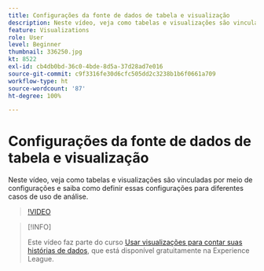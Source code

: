 ```yaml
---
title: Configurações da fonte de dados de tabela e visualização
description: Neste vídeo, veja como tabelas e visualizações são vinculadas por meio de configurações e saiba como definir essas configurações para diferentes casos de uso de análise.
feature: Visualizations
role: User
level: Beginner
thumbnail: 336250.jpg
kt: 8522
exl-id: cb4db0bd-36c0-4bde-8d5a-37d28ad7e016
source-git-commit: c9f3316fe30d6cfc505dd2c3238b1b6f0661a709
workflow-type: ht
source-wordcount: '87'
ht-degree: 100%

---
```


# Configurações da fonte de dados de tabela e visualização

Neste vídeo, veja como tabelas e visualizações são vinculadas por meio de configurações e saiba como definir essas configurações para diferentes casos de uso de análise.

>[!VIDEO](https://video.tv.adobe.com/v/336250/?quality=12&learn=on)

>[!INFO]
>
> Este vídeo faz parte do curso [Usar visualizações para contar suas histórias de dados](https://experienceleague.adobe.com/?recommended=Analytics-U-1-2021.1.visualizations&amp;lang=pt-BR), que está disponível gratuitamente na Experience League.
